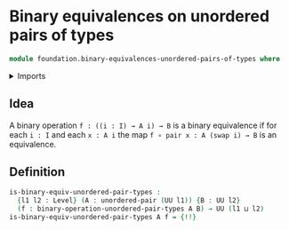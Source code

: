 # Binary equivalences on unordered pairs of types

```agda
module foundation.binary-equivalences-unordered-pairs-of-types where
```

<details><summary>Imports</summary>

```agda
open import foundation.binary-operations-unordered-pairs-of-types
open import foundation.products-unordered-pairs-of-types
open import foundation.universe-levels
open import foundation.unordered-pairs

open import foundation-core.equivalences
open import foundation-core.function-types
```

</details>

## Idea

A binary operation `f : ((i : I) → A i) → B` is a binary equivalence if for each
`i : I` and each `x : A i` the map `f ∘ pair x : A (swap i) → B` is an
equivalence.

## Definition

```agda
is-binary-equiv-unordered-pair-types :
  {l1 l2 : Level} (A : unordered-pair (UU l1)) {B : UU l2}
  (f : binary-operation-unordered-pair-types A B) → UU (l1 ⊔ l2)
is-binary-equiv-unordered-pair-types A f = {!!}
```
